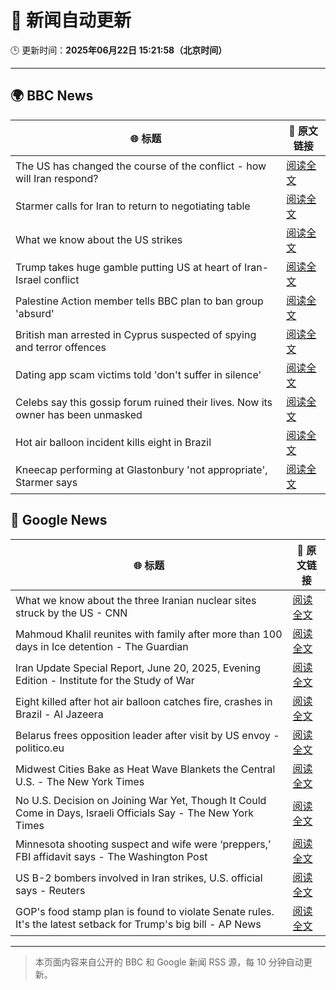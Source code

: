 # 🧠 新闻自动更新

🕒 更新时间：**2025年06月22日 15:21:58（北京时间）**

---

## 🌍 BBC News

| 🌐 标题 | 🔗 原文链接 |
|--------|-------------|
| The US has changed the course of the conflict - how will Iran respond? | [阅读全文](https://www.bbc.com/news/articles/c9dgpjqg12lo) |
| Starmer calls for Iran to return to negotiating table | [阅读全文](https://www.bbc.com/news/articles/cq53l41gl8jo) |
| What we know about the US strikes | [阅读全文](https://www.bbc.com/news/articles/cvg9r4q99g4o) |
| Trump takes huge gamble putting US at heart of Iran-Israel conflict | [阅读全文](https://www.bbc.com/news/articles/cvg86pd63j8o) |
| Palestine Action member tells BBC plan to ban group 'absurd' | [阅读全文](https://www.bbc.com/news/articles/cq6m24v7910o) |
| British man arrested in Cyprus suspected of spying and terror offences | [阅读全文](https://www.bbc.com/news/articles/c628jy5rg78o) |
| Dating app scam victims told 'don't suffer in silence' | [阅读全文](https://www.bbc.com/news/articles/cyvjy0871dqo) |
| Celebs say this gossip forum ruined their lives. Now its owner has been unmasked | [阅读全文](https://www.bbc.com/news/articles/c5y7j512ln7o) |
| Hot air balloon incident kills eight in Brazil | [阅读全文](https://www.bbc.com/news/articles/c17w04wxwpxo) |
| Kneecap performing at Glastonbury 'not appropriate', Starmer says | [阅读全文](https://www.bbc.com/news/articles/cg5z26dpgd7o) |

## 📰 Google News

| 🌐 标题 | 🔗 原文链接 |
|--------|-------------|
| What we know about the three Iranian nuclear sites struck by the US - CNN | [阅读全文](https://news.google.com/rss/articles/CBMijwFBVV95cUxNbXNvT3dUUjU3ZUJmUnRLamRmUEt2UFlNRjhZSHQzMWZrSzVnbktyVUVWWE9MR2VNbmZ0cU1VZ2NXMERoV1hoWEVJY3Fza3hrR1ZEQm9XWmtmeElJVVdLZ2d5bi1hUXNzX180M3ZlLUZHeWNTRXN1SEN5dGFTRlh4b2JrRWQyaWNZZjZ1cFI5VdIBlAFBVV95cUxQMEpPd2RsRjFmeG9NaVRSTTA3UHZhNlh0bVFOdWo2YjVBZDV3LThiNE54a1VsSEpkSS1pTWhuZkFTV1dMbHNSeHhodWhiVE8tT3lMb2JDUENaMnhxU2JiZjlqNGN1cEU5TS01bDJyemxZbkhWNkd4VEszUlVyYnZkdmhYSnhDYVo0N25WRm5RUEhjZ21h?oc=5) |
| Mahmoud Khalil reunites with family after more than 100 days in Ice detention - The Guardian | [阅读全文](https://news.google.com/rss/articles/CBMihAFBVV95cUxOcVM2aklpbmxxbWhieS1DWmVGRHNLT0NHaENxTlhIZnhjdFNVbUNhU1FGOXlZYllqcVNfalpyVnhJdzJ1VmZyWTFPcXNtVGY5ekdBQ1NwZlFPMlNlbDEwZzZBaE5vc1lFcXVQWm8zZnpWc0FsT1lkTWdobDlvdm1SMjljYVA?oc=5) |
| Iran Update Special Report, June 20, 2025, Evening Edition - Institute for the Study of War | [阅读全文](https://news.google.com/rss/articles/CBMiowFBVV95cUxNN2huNHJyZjBIS1pNME03dVByaUN6MU9nUk05WkZuNXY2YlVxV3N4SEVIQ1J6cVVEa2wwZ3pjdG1yX2dUbmFjbThmMnNSejlWWExjUTFMR09FOFlmTWViU0RSYmZSNXpWMWlwck5nVlpQU1E4Ry1UNDc4R25xSEgtWUpOT3pvUUdfMkJURXExTDVHSDZLcTA4Z0Q2d2RVSVAxSDRZ?oc=5) |
| Eight killed after hot air balloon catches fire, crashes in Brazil - Al Jazeera | [阅读全文](https://news.google.com/rss/articles/CBMilgFBVV95cUxPTUJyTVlTU1A0amVGRkc1UE5Cd0ZaNF8ya1NmNF85MlRSZlhObUVkVjh2c2xyenlXdXIwSTgwMDBXZVItN2psX1JRcW9mRl8tdmJSMXQ5RE9HbjktVGoxQ1pkeXNSWFc2bjdqQzVFUy1GV3NSOS1pSURWN1JXX21SWUZMMEhfX3hEeFBTV2RpMTExRTZKbnfSAZsBQVVfeXFMT0dfa3A5dW1LWVFid05Pdndwbnl6ZVNBUTdWYldiWmxvMTFKLWtVZmZrc3g1YmVrU3pWV3BfR0stb2FJWGxEUGt6T3JTVThUWUdzbGtCekNHMllLWXhONWJUdVJzMkNaZG80NU5lSkFLajdDQUFGcHAyWUlZVDJkUThQYTN0MHEyN0Nfb1BmZGREX3VURERJbXRKSUk?oc=5) |
| Belarus frees opposition leader after visit by US envoy - politico.eu | [阅读全文](https://news.google.com/rss/articles/CBMijgFBVV95cUxPdVJuQ21HaFViaEt2a0hhM1VLcklUZWp6TFVyNW1wODY2c24xLTM1VjZid0NnMWt0OFlYOGFwYkJVWk1RcGNVWXY4ZW1fU3U4QnFTcWlyUUJMcFlPQUFkbmpUc1hZZEVjQ2U3MFZURGVmUjRjUDlhZ2FkMDU5ak5TOUdBcnYyUWhQWkNaU1FR?oc=5) |
| Midwest Cities Bake as Heat Wave Blankets the Central U.S. - The New York Times | [阅读全文](https://news.google.com/rss/articles/CBMie0FVX3lxTE9kcENNRHpacXhoc1F1dkowNHB6Yjdqc09lSVZ4VGtnaFF0QVZHNC05U3hWa2swc1M2ZlNLVXc2NnM4UG1qb0lIaElGajZoMEYxR3lqelZrNUFoU1B1bzJ3NUxIYUxEcmlSeEMyR3V0bW1Bajgwak95anA1VQ?oc=5) |
| No U.S. Decision on Joining War Yet, Though It Could Come in Days, Israeli Officials Say - The New York Times | [阅读全文](https://news.google.com/rss/articles/CBMiiAFBVV95cUxOTEtvRWo1SDV5R2o1QzZHWTJfemoyZUthcS1FdjJpWUgtZGZUYTgyajZmLVUyZjRBckxTNi1jakxaT0dBOWN1aWZUbzF5UnNOZHF4MW9KWEdGdVhGNzdadzZjZ2JZZHM2QmRWem1IRy1lSk9RTXU4eW9RcnpMM1hCekxuTjJvYVdB?oc=5) |
| Minnesota shooting suspect and wife were ‘preppers,’ FBI affidavit says - The Washington Post | [阅读全文](https://news.google.com/rss/articles/CBMimAFBVV95cUxQMFAyZTFWRG9ZMXNvM1VoZE5abXJMYzZBcWJXVHQtQWtjNVlvc3o2aXlwd2pkMUsycVZCZEJURjZ2WF9JdTkyZHJFNmdGY3Ztal9fV2tJS2ZoX2QwR1Q2QXRBUGdmV2JYMzVCWkNDTWVaT3ZHa3puVjVQdTBTQnJkSmxQVWFYeFlDQ0Z0eWV0QXJEN0lNdHE2cA?oc=5) |
| US B-2 bombers involved in Iran strikes, U.S. official says - Reuters | [阅读全文](https://news.google.com/rss/articles/CBMitwFBVV95cUxNQmhMdmd1Ym9pT0ctTXpFd2Q0X0wyYVctd0g4S0hvUFZ5b29tOFprTmV2YncydkNKUDVBN2oyd2x4cTdRU25YdUU1SlUzLWJHWmUydjJySzNXZVFuWmFjcE14SFJhVTFEbnBEZDFwM2FqZzh5SC1TaTM0UHE3NUNzZjdfWldBd2t3V29MdVY5WlNDMGZ3TnYwYVlmdUFJaGFXUnlDdWRxV2N2M2VKRWlqU3BHX2VBUzA?oc=5) |
| GOP's food stamp plan is found to violate Senate rules. It's the latest setback for Trump's big bill - AP News | [阅读全文](https://news.google.com/rss/articles/CBMipAFBVV95cUxOR0FlMXJvN3FFTGhGdmVpOFlvUUt3UHh1T3h2RDRKTklibzBsOEwta2JDM0JiR0ZPQW9qUExBbXJVcHptcDdzQmN5anlRMk9OTlNEQ25sam5aSkZXYWV4Z2RMaFRnclM0eFkyaEZtYnJHS1pSdFJlTy1pY2I2MWN0Zmw3WG5CVUhBa0lhNF93TTFCVG0xcnBIR3hRN2FNemNKeDBQVA?oc=5) |

---
> 本页面内容来自公开的 BBC 和 Google 新闻 RSS 源，每 10 分钟自动更新。